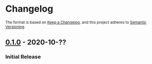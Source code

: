 # Changelog

<sub>The format is based on [Keep a Changelog](https://keepachangelog.com/en/1.0.0/),
and this project adheres to [Semantic Versioning](https://semver.org/spec/v2.0.0.html).</sub>

## [0.1.0] - 2020-10-??

### Initial Release

[0.1.0]: https://github.com/art049/odmantic/releases/tag/v0.1.0
